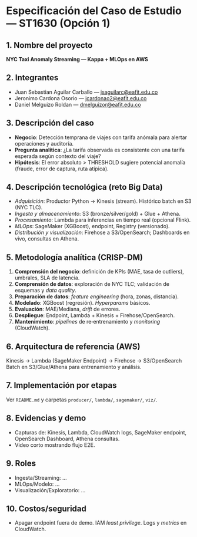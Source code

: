 # Especificación del Caso de Estudio — ST1630 (Opción 1)

## 1. Nombre del proyecto
**NYC Taxi Anomaly Streaming — Kappa + MLOps en AWS**

## 2. Integrantes
- Juan Sebastian Aguilar Carballo — jsaguilarc@eafit.edu.co
- Jeronimo Cardona Osorio — jcardonao2@eafit.edu.co
- Daniel Melguizo Roldan — dmelguizor@eafit.edu.co

## 3. Descripción del caso
- **Negocio**: Detección temprana de viajes con tarifa anómala para alertar operaciones y auditoría.
- **Pregunta analítica**: ¿La tarifa observada es consistente con una tarifa esperada según contexto del viaje?
- **Hipótesis**: El error absoluto > THRESHOLD sugiere potencial anomalía (fraude, error de captura, ruta atípica).

## 4. Descripción tecnológica (reto Big Data)
- *Adquisición*: Productor Python → Kinesis (stream). Histórico batch en S3 (NYC TLC).
- *Ingesta y almacenamiento*: S3 (bronze/silver/gold) + Glue + Athena.
- *Procesamiento*: Lambda para inferencias en tiempo real (opcional Flink).
- *MLOps*: SageMaker (XGBoost), endpoint, Registry (versionado).
- *Distribución y visualización*: Firehose a S3/OpenSearch; Dashboards en vivo, consultas en Athena.

## 5. Metodología analítica (CRISP‑DM)
1. **Comprensión del negocio**: definición de KPIs (MAE, tasa de outliers), umbrales, SLA de latencia.
2. **Comprensión de datos**: exploración de NYC TLC; validación de esquemas y *data quality*.
3. **Preparación de datos**: *feature engineering* (hora, zonas, distancia).
4. **Modelado**: XGBoost (regresión). *Hyperparams* básicos.
5. **Evaluación**: MAE/Mediana, *drift* de errores.
6. **Despliegue**: Endpoint, Lambda + Kinesis + Firehose/OpenSearch.
7. **Mantenimiento**: *pipelines* de re‑entrenamiento y *monitoring* (CloudWatch).

## 6. Arquitectura de referencia (AWS)
Kinesis → Lambda (SageMaker Endpoint) → Firehose → S3/OpenSearch  
Batch en S3/Glue/Athena para entrenamiento y análisis.

## 7. Implementación por etapas
Ver `README.md` y carpetas `producer/`, `lambda/`, `sagemaker/`, `viz/`.

## 8. Evidencias y demo
- Capturas de: Kinesis, Lambda, CloudWatch logs, SageMaker endpoint, OpenSearch Dashboard, Athena consultas.
- Video corto mostrando flujo E2E.

## 9. Roles
- Ingesta/Streaming: …
- MLOps/Modelo: …
- Visualización/Exploratorio: …

## 10. Costos/seguridad
- Apagar endpoint fuera de demo. IAM *least privilege*. Logs y *metrics* en CloudWatch.
